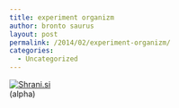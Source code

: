 ```yaml
---
title: experiment organizm
author: bronto saurus
layout: post
permalink: /2014/02/experiment-organizm/
categories:
  - Uncategorized
---
```

[<img src="http://shrani.si/t/1Y/aP/1w3j0yT0/1/experiment.jpg" style="border: 0px;" alt="Shrani.si" />][1]  
(alpha)

 [1]: http://shrani.si/?1Y/aP/1w3j0yT0/1/experiment.png